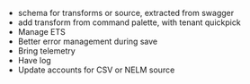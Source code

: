 - schema for transforms or source, extracted from swagger
- add transform from command palette, with tenant quickpick
- Manage ETS
- Better error management during save
- Bring telemetry
- Have log
- Update accounts for CSV or NELM source